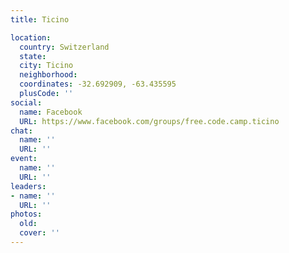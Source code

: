 ```yaml
---
title: Ticino

location:
  country: Switzerland
  state: 
  city: Ticino
  neighborhood: 
  coordinates: -32.692909, -63.435595
  plusCode: ''
social:
  name: Facebook
  URL: https://www.facebook.com/groups/free.code.camp.ticino
chat:
  name: ''
  URL: ''
event:
  name: ''
  URL: ''
leaders:
- name: ''
  URL: ''
photos:
  old: 
  cover: ''
---
```

